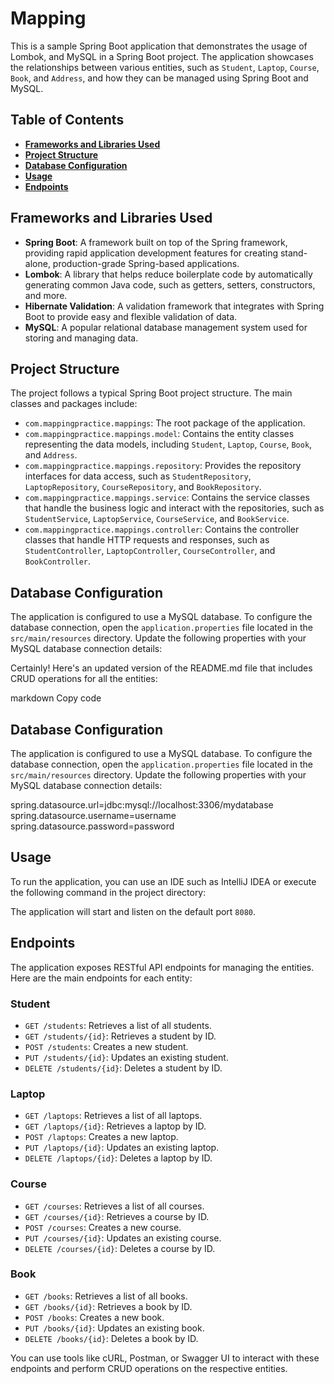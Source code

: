 # Mapping

This is a sample Spring Boot application that demonstrates the usage of Lombok, and MySQL in a Spring Boot project. The application showcases the relationships between various entities, such as `Student`, `Laptop`, `Course`, `Book`, and `Address`, and how they can be managed using Spring Boot and MySQL.

## Table of Contents

- **[Frameworks and Libraries Used](#frameworks-and-libraries-used)**
- **[Project Structure](#project-structure)**
- **[Database Configuration](#database-configuration)**
- **[Usage](#usage)**
- **[Endpoints](#endpoints)**

## Frameworks and Libraries Used

- **Spring Boot**: A framework built on top of the Spring framework, providing rapid application development features for creating stand-alone, production-grade Spring-based applications.
- **Lombok**: A library that helps reduce boilerplate code by automatically generating common Java code, such as getters, setters, constructors, and more.
- **Hibernate Validation**: A validation framework that integrates with Spring Boot to provide easy and flexible validation of data.
- **MySQL**: A popular relational database management system used for storing and managing data.

## Project Structure

The project follows a typical Spring Boot project structure. The main classes and packages include:

- `com.mappingpractice.mappings`: The root package of the application.
- `com.mappingpractice.mappings.model`: Contains the entity classes representing the data models, including `Student`, `Laptop`, `Course`, `Book`, and `Address`.
- `com.mappingpractice.mappings.repository`: Provides the repository interfaces for data access, such as `StudentRepository`, `LaptopRepository`, `CourseRepository`, and `BookRepository`.
- `com.mappingpractice.mappings.service`: Contains the service classes that handle the business logic and interact with the repositories, such as `StudentService`, `LaptopService`, `CourseService`, and `BookService`.
- `com.mappingpractice.mappings.controller`: Contains the controller classes that handle HTTP requests and responses, such as `StudentController`, `LaptopController`, `CourseController`, and `BookController`.

## Database Configuration

The application is configured to use a MySQL database. To configure the database connection, open the `application.properties` file located in the `src/main/resources` directory. Update the following properties with your MySQL database connection details:

Certainly! Here's an updated version of the README.md file that includes CRUD operations for all the entities:

markdown
Copy code


## Database Configuration

The application is configured to use a MySQL database. To configure the database connection, open the `application.properties` file located in the `src/main/resources` directory. Update the following properties with your MySQL database connection details:

spring.datasource.url=jdbc:mysql://localhost:3306/mydatabase
spring.datasource.username=username
spring.datasource.password=password


## Usage

To run the application, you can use an IDE such as IntelliJ IDEA or execute the following command in the project directory:


The application will start and listen on the default port `8080`.

## Endpoints

The application exposes RESTful API endpoints for managing the entities. Here are the main endpoints for each entity:

### Student

- `GET /students`: Retrieves a list of all students.
- `GET /students/{id}`: Retrieves a student by ID.
- `POST /students`: Creates a new student.
- `PUT /students/{id}`: Updates an existing student.
- `DELETE /students/{id}`: Deletes a student by ID.

### Laptop

- `GET /laptops`: Retrieves a list of all laptops.
- `GET /laptops/{id}`: Retrieves a laptop by ID.
- `POST /laptops`: Creates a new laptop.
- `PUT /laptops/{id}`: Updates an existing laptop.
- `DELETE /laptops/{id}`: Deletes a laptop by ID.

### Course

- `GET /courses`: Retrieves a list of all courses.
- `GET /courses/{id}`: Retrieves a course by ID.
- `POST /courses`: Creates a new course.
- `PUT /courses/{id}`: Updates an existing course.
- `DELETE /courses/{id}`: Deletes a course by ID.

### Book

- `GET /books`: Retrieves a list of all books.
- `GET /books/{id}`: Retrieves a book by ID.
- `POST /books`: Creates a new book.
- `PUT /books/{id}`: Updates an existing book.
- `DELETE /books/{id}`: Deletes a book by ID.

You can use tools like cURL, Postman, or Swagger UI to interact with these endpoints and perform CRUD operations on the respective entities.
